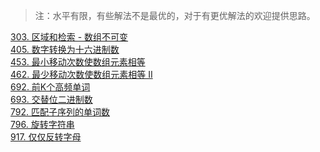 > 注：水平有限，有些解法不是最优的，对于有更优解法的欢迎提供思路。 

[303. 区域和检索 - 数组不可变](303.md)<br>
[405. 数字转换为十六进制数](405.md)<br>
[453. 最小移动次数使数组元素相等](453.md)<br>
[462. 最少移动次数使数组元素相等 II](462.md)<br>
[692. 前K个高频单词](692.md)<br>
[693. 交替位二进制数](693.md)<br>
[792. 匹配子序列的单词数](792.md)<br>
[796. 旋转字符串](796.md)<br>
[917. 仅仅反转字母](917.md)<br>